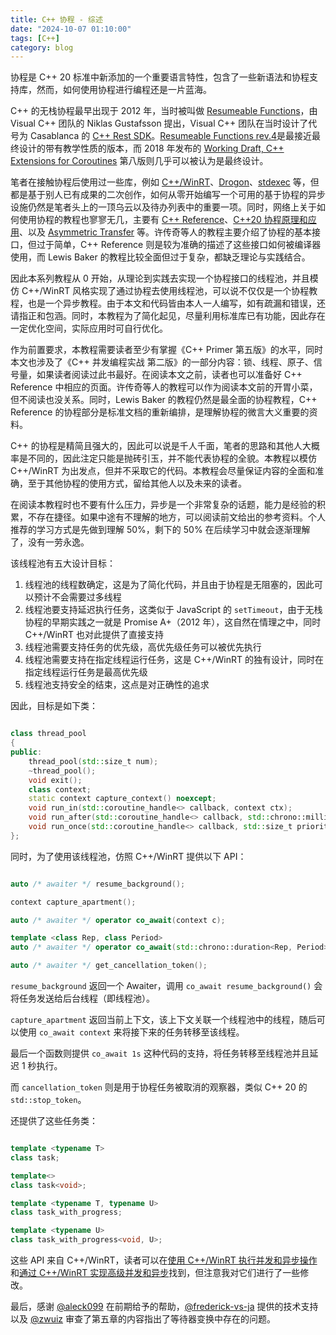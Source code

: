 ```yaml
---
title: C++ 协程 - 综述
date: "2024-10-07 01:10:00"
tags: [C++]
category: blog
---
```


协程是 C++ 20 标准中新添加的一个重要语言特性，包含了一些新语法和协程支持库，然而，如何使用协程进行编程还是一片蓝海。

<!-- more -->
C++ 的无栈协程最早出现于 2012 年，当时被叫做 [Resumeable Functions](https://www.open-std.org/JTC1/SC22/WG21/docs/papers/2012/n3328.pdf)，由 Visual C++ 团队的 Niklas Gustafsson 提出，Visual C++ 团队在当时设计了代号为 Casablanca 的 [C++ Rest SDK](https://github.com/microsoft/cpprestsdk)。[Resumeable Functions rev.4](https://isocpp.org/files/papers/N4402.pdf)是最接近最终设计的带有教学性质的版本，而 2018 年发布的 [Working Draft, C++ Extensions for Coroutines](https://www.open-std.org/jtc1/sc22/wg21/docs/papers/2018/p0057r8.pdf) 第八版则几乎可以被认为是最终设计。

笔者在接触协程后使用过一些库，例如 [C++/WinRT](https://github.com/microsoft/cppwinrt)、[Drogon](https://github.com/drogonframework/drogon)、[stdexec](https://github.com/NVIDIA/stdexec) 等，但都是基于别人已有成果的二次创作，如何从零开始编写一个可用的基于协程的异步设施仍然是笔者头上的一顶乌云以及待办列表中的重要一项。同时，网络上关于如何使用协程的教程也寥寥无几，主要有 [C++ Reference](https://zh.cppreference.com/w/cpp/language/coroutines)、[C++20 协程原理和应用](https://zhuanlan.zhihu.com/p/497224333)、以及 [Asymmetric Transfer](https://lewissbaker.github.io/) 等。许传奇等人的教程主要介绍了协程的基本接口，但过于简单，C++ Reference 则是较为准确的描述了这些接口如何被编译器使用，而 Lewis Baker 的教程比较全面但过于复杂，都缺乏理论与实践结合。

因此本系列教程从 0 开始，从理论到实践去实现一个协程接口的线程池，并且模仿 C++/WinRT 风格实现了通过协程去使用线程池，可以说不仅仅是一个协程教程，也是一个异步教程。由于本文和代码皆由本人一人编写，如有疏漏和错误，还请指正和包涵。同时，本教程为了简化起见，尽量利用标准库已有功能，因此存在一定优化空间，实际应用时可自行优化。

作为前置要求，本教程需要读者至少有掌握《C++ Primer 第五版》的水平，同时本文也涉及了《C++ 并发编程实战 第二版》的一部分内容：锁、线程、原子、信号量，如果读者阅读过此书最好。在阅读本文之前，读者也可以准备好 C++ Reference 中相应的页面。许传奇等人的教程可以作为阅读本文前的开胃小菜，但不阅读也没关系。同时，Lewis Baker 的教程仍然是最全面的协程教程，C++ Reference 的协程部分是标准文档的重新编排，是理解协程的微言大义重要的资料。

C++ 的协程是精简且强大的，因此可以说是千人千面，笔者的思路和其他人大概率是不同的，因此注定只能是抛砖引玉，并不能代表协程的全貌。本教程以模仿 C++/WinRT 为出发点，但并不采取它的代码。本教程会尽量保证内容的全面和准确，至于其他协程的使用方式，留给其他人以及未来的读者。

在阅读本教程时也不要有什么压力，异步是一个非常复杂的话题，能力是经验的积累，不存在捷径。如果中途有不理解的地方，可以阅读前文给出的参考资料。个人推荐的学习方式是先做到理解 50%，剩下的 50% 在后续学习中就会逐渐理解了，没有一劳永逸。

该线程池有五大设计目标：

1. 线程池的线程数确定，这是为了简化代码，并且由于协程是无阻塞的，因此可以预计不会需要过多线程
2. 线程池要支持延迟执行任务，这类似于 JavaScript 的 `setTimeout`，由于无栈协程的早期实践之一就是 Promise A+（2012 年），这自然在情理之中，同时 C++/WinRT 也对此提供了直接支持
3. 线程池需要支持任务的优先级，高优先级任务可以被优先执行
4. 线程池需要支持在指定线程运行任务，这是 C++/WinRT 的独有设计，同时在指定线程运行任务是最高优先级
5. 线程池支持安全的结束，这点是对正确性的追求

因此，目标是如下类：

```cpp

class thread_pool
{
public:
	thread_pool(std::size_t num);
	~thread_pool();
	void exit();
	class context;
	static context capture_context() noexcept;
	void run_in(std::coroutine_handle<> callback, context ctx);
	void run_after(std::coroutine_handle<> callback, std::chrono::milliseconds duration);
	void run_once(std::coroutine_handle<> callback, std::size_t priority);
};

```

同时，为了使用该线程池，仿照 C++/WinRT 提供以下 API：

```cpp

auto /* awaiter */ resume_background();

context capture_apartment();

auto /* awaiter */ operator co_await(context c);

template <class Rep, class Period>
auto /* awaiter */ operator co_await(std::chrono::duration<Rep, Period> d);

auto /* awaiter */ get_cancellation_token();

```

`resume_background` 返回一个 Awaiter，调用 `co_await resume_background()` 会将任务发送给后台线程（即线程池）。

`capture_apartment` 返回当前上下文，该上下文关联一个线程池中的线程，随后可以使用 `co_await context` 来将接下来的任务转移至该线程。

最后一个函数则提供 `co_await 1s` 这种代码的支持，将任务转移至线程池并且延迟 1 秒执行。

而 `cancellation_token` 则是用于协程任务被取消的观察器，类似 C++ 20 的 `std::stop_token`。

还提供了这些任务类：

```cpp

template <typename T>
class task;

template<>
class task<void>;

template <typename T, typename U>
class task_with_progress;

template <typename U>
class task_with_progress<void, U>;

```

这些 API 来自 C++/WinRT，读者可以在[使用 C++/WinRT 执行并发和异步操作](https://learn.microsoft.com/zh-cn/windows/uwp/cpp-and-winrt-apis/concurrency)和[通过 C++/WinRT 实现高级并发和异步](https://learn.microsoft.com/zh-cn/windows/uwp/cpp-and-winrt-apis/concurrency-2)找到，但注意我对它们进行了一些修改。

最后，感谢 [@aleck099](https://github.com/aleck099) 在前期给予的帮助，[@frederick-vs-ja](https://github.com/frederick-vs-ja) 提供的技术支持以及 [@zwuiz](https://github.com/) 审查了第五章的内容指出了等待器变换中存在的问题。
